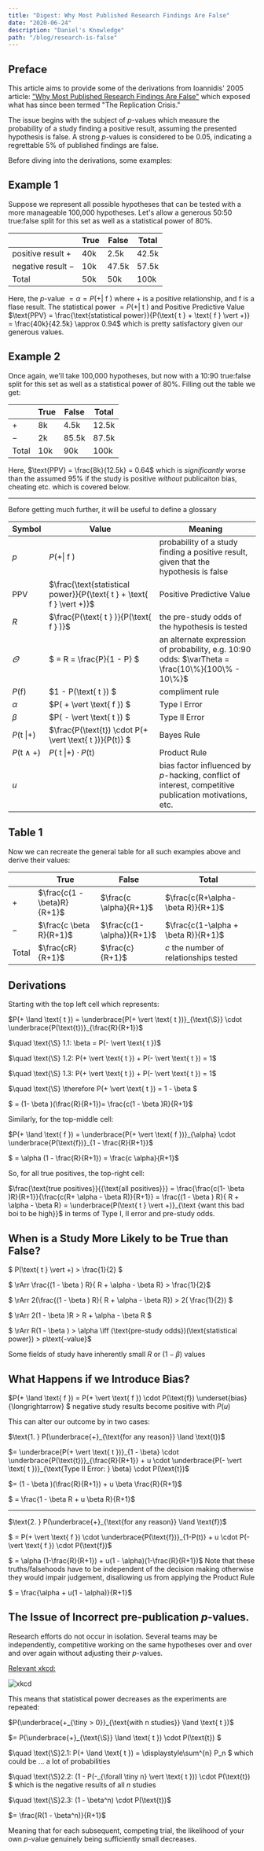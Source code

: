 ```yaml
---
title: "Digest: Why Most Published Research Findings Are False"
date: "2020-06-24"
description: "Daniel's Knowledge"
path: "/blog/research-is-false"
---
```


## Preface
This article aims to provide some of the derivations from Ioannidis' 2005 article: ["Why Most Published Research Findings Are False"](https://journals.plos.org/plosmedicine/article?id=10.1371/journal.pmed.0020124) which exposed what has since been termed "The Replication Crisis."

The issue begins with the subject of $p$-values which measure the probability of a study finding a positive result, assuming the presented hypothesis is false.  A strong $p$-values is considered to be $0.05$, indicating a regrettable 5% of published findings are false.

Before diving into the derivations, some examples:

## Example 1
Suppose we represent all possible hypotheses that can be tested with a more manageable 100,000 hypotheses.  Let's allow a generous 50:50 true:false split for this set as well as a statistical power of 80%.

|                     | True | False | Total |
|---------------------|------|-------|-------|
| positive result $+$ | 40k  | 2.5k  | 42.5k |
| negative result $-$ | 10k  | 47.5k | 57.5k |
| Total               | 50k  | 50k   | 100k  | 

Here, the $p$-value $= \alpha = P(+ \vert \text{ f })$ where $+$ is a positive relationship, and $\text{f}$ is a flase result. The statistical power $= P(+ \vert \text{ t })$ and Positive Predictive Value $\text{PPV} = \frac{\text{statistical power}}{P(\text{ t } + \text{ f } \vert +)} = \frac{40k}{42.5k} \approx 0.94$ which is pretty satisfactory given our generous values.

## Example 2
Once again, we'll take 100,000 hypotheses, but now with a 10:90 true:false split for this set as well as a statistical power of 80%.  Filling out the table we get:

|       | True | False | Total |
|-------|------|-------|-------|
| $+$   | 8k   | 4.5k  | 12.5k |
| $-$   | 2k   | 85.5k | 87.5k |
| Total | 10k  | 90k   | 100k  | 

Here, $\text{PPV} = \frac{8k}{12.5k} = 0.64$ which is _significantly_ worse than the assumed 95% if the study is positive _without_ publicaiton bias, cheating etc. which is covered below.

--- 

Before getting much further, it will be useful to define a glossary

| Symbol | Value | Meaning |
|--------|-------|---------|
| $p$ | $P(+ \vert \text{ f })$ | probability of a study finding a positive result, given that the hypothesis is false |
| $\text{PPV}$ |  $\frac{\text{statistical power}}{P(\text{ t } + \text{ f } \vert +)}$  | Positive Predictive Value |
| $R$ | $\frac{P(\text{ t } )}{P(\text{ f } )}$ | the pre-study odds of the hypothesis is tested|
| $\varTheta$ |  $ = R = \frac{P}{1 - P} $ |  an alternate expression of probability, e.g. 10:90 odds: $\varTheta = \frac{10\%}{100\% - 10\%}$ |
| $P(\text{f})$ |  $1 - P(\text{ t }) $ | compliment rule |
| $\alpha$ |  $P( + \vert \text{ f }) $ | Type I Error |
| $\beta$ |  $P( - \vert \text{ t }) $ | Type II Error |
| $P(\text{t } \vert +)$ |  $\frac{P(\text{t}) \cdot P(+ \vert \text{ t })}{P(t)} $ | Bayes Rule |
| $P(\text{t} \land +)$ |  $P(\text{ t } \vert +) \cdot P(\text{t})$ | Product Rule |
| $u$ | | bias factor influenced by $p$-hacking, conflict of interest, competitive publication motivations, etc.|

## Table 1 
Now we can recreate the general table for all such examples above and derive their values:

|       | True | False | Total |
|-------|------|-------|-------|
| $+$   | $\frac{c(1 - \beta)R}{R+1}$ | $\frac{c \alpha}{R+1}$  | $\frac{c(R+\alpha-\beta R)}{R+1}$ |
| $-$   | $\frac{c \beta R}{R+1}$ | $\frac{c(1-\alpha)}{R+1}$ | $\frac{c(1-\alpha + \beta R)}{R+1}$ |
| Total | $\frac{cR}{R+1}$ | $\frac{c}{R+1}$   | $c$ the number of relationships tested  | 

## Derivations
Starting with the top left cell which represents: 

$P(+ \land \text{ t }) = \underbrace{P(+ \vert \text{ t })}_{\text{\S}} \cdot \underbrace{P(\text{t})}_{\frac{R}{R+1}}$


$\quad \text{\S} 1.1:  \beta = P(- \vert \text{ t })$

$\quad \text{\S} 1.2: P(+ \vert \text{ t }) + P(- \vert \text{ t }) = 1$

$\quad \text{\S} 1.3: P(+ \vert \text{ t }) + P(- \vert \text{ t }) = 1$

$\quad \text{\S} \therefore P(+ \vert \text{ t }) = 1 - \beta $

$ = (1- \beta )(\frac{R}{R+1})= \frac{c(1 - \beta )R}{R+1}$

Similarly, for the top-middle cell: 

$P(+ \land \text{ f }) = \underbrace{P(+ \vert \text{ f })}_{\alpha} \cdot \underbrace{P(\text{f})}_{1 - \frac{R}{R+1}}$

$ = \alpha (1 - \frac{R}{R+1}) = \frac{c \alpha}{R+1}$

So, for all true positives, the top-right cell:

$\frac{\text{true positives}}{{\text{all positives}}} = \frac{\frac{c(1- \beta )R}{R+1}}{\frac{c(R+ \alpha - \beta R)}{R+1}} = \frac{(1 - \beta ) R}{ R + \alpha - \beta R} = \underbrace{P(\text{ t } \vert +)}_{\text {want this bad boi to be high}}$ in terms of Type I, II error and pre-study odds.

## When is a Study More Likely to be True than False?

$ P(\text{ t } \vert +) > \frac{1}{2} $

$ \rArr \frac{(1 - \beta ) R}{ R + \alpha - \beta R}  > \frac{1}{2}$

$ \rArr 2(\frac{(1 - \beta ) R}{ R + \alpha - \beta R})  > 2( \frac{1}{2}) $

$ \rArr 2(1 - \beta )R > R + \alpha - \beta R $

$ \rArr R(1 - \beta ) > \alpha \iff (\text{pre-study odds})(\text{statistical power}) > p\text{-value}$ 

Some fields of study have inherently small $R$ or $(1 - \beta)$ values

## What Happens if we Introduce Bias?
$P(+ \land \text{ f }) = P(+ \vert \text{ f }) \cdot P(\text{f}) \underset{bias}{\longrightarrow} $ negative study results become positive with $P(u)$

This can alter our outcome by in two cases: 

$\text{1. } P(\underbrace{+}_{\text{for any reason}} \land \text{t})$

$= \underbrace{P(+ \vert \text{ t })}_{1 - \beta} \cdot \underbrace{P(\text{t})}_{\frac{R}{R+1}} + u \cdot \underbrace{P(- \vert \text{ t })}_{\text{Type II Error: } \beta} \cdot P(\text{t})$

$= (1 - \beta )(\frac{R}{R+1}) + u \beta \frac{R}{R+1}$

$ = \frac{1 - \beta R + u \beta R}{R+1}$

---

$\text{2. }  P(\underbrace{+}_{\text{for any reason}} \land \text{f})$

$ = P(+ \vert \text{ f }) \cdot \underbrace{P(\text{f})}_{1-P(t)} + u \cdot P(- \vert \text{ f }) \cdot P(\text{f})$

$ = \alpha (1-\frac{R}{R+1}) + u(1 - \alpha)(1-\frac{R}{R+1})$ Note that these truths/falsehoods have to be independent of the decision making otherwise they would impair judgement, disallowing us from applying the Product Rule

$ = \frac{\alpha + u(1 - \alpha)}{R+1}$

## The Issue of Incorrect pre-publication $p$-values.

Research efforts do not occur in isolation.  Several teams may be independently, competitive working on the same hypotheses over and over and over again without adjusting their $p$-values.

[Relevant xkcd:](https://xkcd.com/882/)

![xkcd](https://imgs.xkcd.com/comics/significant.png)

This means that statistical power decreases as the experiments are repeated:

$P(\underbrace{+_{\tiny > 0}}_{\text{with n studies}} \land \text{ t })$

$= P(\underbrace{+}_{\text{\S}} \land \text{ t }) \cdot P(\text{t}) $ 

$\quad \text{\S}2.1: P(+ \land \text{ t }) = \displaystyle\sum^{n} P_n $ which could be ... a lot of probabilities

$\quad \text{\S}2.2:  (1 - P(-_{\forall \tiny n} \vert \text{ t })) \cdot P(\text{t}) $ which is the negative results of all $n$ studies

$\quad \text{\S}2.3: (1 - \beta^n) \cdot P(\text{t})$

$= \frac{R(1 - \beta^n)}{R+1}$ 

Meaning that for each subsequent, competing trial, the likelihood of your own $p$-value genuinely being sufficiently small decreases.

